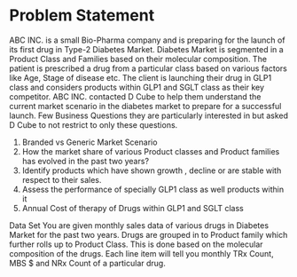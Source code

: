 # Problem Statement
ABC INC. is a small Bio-Pharma company and is preparing for the launch of its first drug in Type-2 Diabetes Market. 
Diabetes Market is segmented in a Product Class and Families based on their molecular composition. The patient is prescribed a drug from a particular class based on various factors like Age, Stage of disease etc. The client is launching their drug in GLP1 class and considers products within GLP1 and SGLT class as their key competitor.
ABC INC. contacted D Cube to help them understand the current market scenario in the diabetes market to prepare for a successful launch. Few Business Questions they are particularly interested in but asked D Cube to not restrict to only these questions.

1.	Branded vs Generic Market Scenario
2.	How the market share of various Product classes and Product families has evolved in the past two years?
3.	Identify products which have shown growth , decline or are stable with respect to their sales.
4.	Assess the performance of specially GLP1 class as well products within it
5.	Annual Cost of therapy of Drugs within GLP1 and SGLT class 

Data Set
You are given monthly sales data of various drugs in Diabetes Market for the past two years. Drugs are grouped in to Product family which further rolls up to Product Class. This is done based on the molecular composition of the drugs. Each line item will tell you monthly TRx Count, MBS $ and NRx Count of a particular drug.

